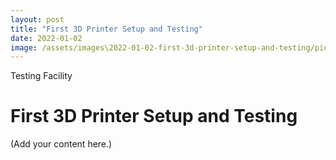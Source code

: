 ```yaml
---
layout: post
title: "First 3D Printer Setup and Testing"
date: 2022-01-02
image: /assets/images\2022-01-02-first-3d-printer-setup-and-testing/pic01.jpg
---
```


<span class="date">Testing Facility</span>

# First 3D Printer Setup and Testing

(Add your content here.)
